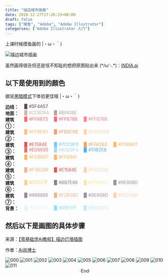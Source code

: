 ```yaml
---
title: "描边城市插画"
date: 2018-12-27T17:26:33+08:00
draft: false
tags: ["摸鱼", "Adobe", "Adobe Illustrator"]
categories: ["Adobe Illustrator 入门"]
---
```

<!-- 
<img alt="" src="https://mogeko.github.io/images/040/" >
<span class="spoiler" ></span>
&emsp;&emsp;
 -->

上课时候摸鱼画的 |・ω・｀)

![描边城市插画](https://mogeko.github.io/images/040/INDIA.svg)

虽然画得很丑但还是恬不知耻的想把原图贴出来 (\*/ω＼\*)：[INDIA.ai](https://mogeko.github.io/images/040/INDIA.ai)

## 以下是使用到的颜色

据说<a href="javascript:void(0);" class="theme-switch">黑暗模式</a>下体验更佳哦  |・ω・｀)

<div style="display:flex;">
	<b  style="width:60px;display:inline-block;">边线：</b>
    <div style="-webkit-flex:1;flex:1;">
		<span style="width:90px;display:inline-block;color:#5F4A57">▉ #5F4A57</span>
    </div>
</div>
<div style="display:flex;">
	<b  style="width:60px;display:inline-block;">地面：</b>
	<div style="-webkit-flex:1;flex:1;">
    	<span style="width:90px;display:inline-block;color:#CDB7AA">▉ #CDB7AA</span>
		<span style="width:90px;display:inline-block;color:#BFA18E">▉ #BFA18E</span>
    </div>
</div>
<div style="display:flex;">
	<b  style="width:60px;display:inline-block;">建筑①：</b>
	<div style="-webkit-flex:1;flex:1;">
    	<span style="width:90px;display:inline-block;color:#FF6873">▉ #FF6873</span>
		<span style="width:90px;display:inline-block;color:#FF678B">▉ #FF678B</span>
		<span style="width:90px;display:inline-block;color:#FF878B">▉ #FF878B</span>
    </div>
</div>
<div style="display:flex;">
	<b  style="width:60px;display:inline-block;">建筑②：</b>
	<div style="-webkit-flex:1;flex:1;">
    	<span style="width:90px;display:inline-block;color:#FFBE80">▉ #FFBE80</span>
		<span style="width:90px;display:inline-block;color:#FB9C6E">▉ #FB9C6E</span>
		<span style="width:90px;display:inline-block;color:#FDD5AB">▉ #FDD5AB</span>
    </div>
</div>
<div style="display:flex;">
	<b  style="width:60px;display:inline-block;">建筑③：</b>
	<div style="-webkit-flex:1;flex:1;">
    	<span style="width:90px;display:inline-block;color:#E1584E">▉ #E1584E</span>
		<span style="width:90px;display:inline-block;color:#7CC9F0">▉ #7CC9F0</span>
		<span style="width:90px;display:inline-block;color:#FFA263">▉ #FFA263</span>
		<span style="width:90px;display:inline-block;color:#FDB967">▉ #FDB967</span>
		<span style="width:90px;display:inline-block;color:#ED6E65">▉ #ED6E65</span>
		<span style="width:90px;display:inline-block;color:#A5D9F4">▉ #A5D9F4</span>
		<span style="width:90px;display:inline-block;color:#51B2E8">▉ #51B2E8</span>
    </div>
</div>
<div style="display:flex;">
	<b  style="width:60px;display:inline-block;">建筑④：</b>
	<div style="-webkit-flex:1;flex:1;">
    	<span style="width:90px;display:inline-block;color:#FDB967">▉ #FDB967</span>
		<span style="width:90px;display:inline-block;color:#FFB961">▉ #FFB961</span>
    </div>
</div>
<div style="display:flex;">
	<b  style="width:60px;display:inline-block;">建筑⑤：</b>
	<div style="-webkit-flex:1;flex:1;">
    	<span style="width:90px;display:inline-block;color:#F3B28B">▉ #F3B28B</span>
		<span style="width:90px;display:inline-block;color:#E1584E">▉ #E1584E</span>
		<span style="width:90px;display:inline-block;color:#FED2AD">▉ #FED2AD</span>
    </div>
</div>
<div style="display:flex;">
	<b  style="width:60px;display:inline-block;">建筑⑥：</b>
	<div style="-webkit-flex:1;flex:1;">
    	<span style="width:90px;display:inline-block;color:#FED27F">▉ #FED27F</span>
		<span style="width:90px;display:inline-block;color:#8B7E88">▉ #8B7E88</span>
		<span style="width:90px;display:inline-block;color:#FFE6A5">▉ #FFE6A5</span>
		<span style="width:90px;display:inline-block;color:#9E909D">▉ #9E909D</span>
    </div>
</div>
<div style="display:flex;">
	<b  style="width:60px;display:inline-block;">建筑⑦：</b>
	<div style="-webkit-flex:1;flex:1;">
    	<span style="width:90px;display:inline-block;color:#968895">▉ #968895</span>
		<span style="width:90px;display:inline-block;color:#F2B38C">▉ #F2B38C</span>
		<span style="width:90px;display:inline-block;color:#9E909D">▉ #9E909D</span>
		<span style="width:90px;display:inline-block;color:#FED2AD">▉ #FED2AD</span>
    </div>
</div>
<div style="display:flex;">
	<b  style="width:60px;display:inline-block;">背景：</b>
	<div style="-webkit-flex:1;flex:1;">
    	<span style="width:90px;display:inline-block;color:#DCF6FF">▉ #DCF6FF</span>
		<span style="width:90px;display:inline-block;color: #89E1FF">▉  #89E1FF</span>
		<span style="width:90px;display:inline-block;color:#B8ECFC">▉ #B8ECFC</span>
    </div>
</div>












<!-- 
<div  style="overflow:auto">
<table>
<thead>
<tr>
<th colspan="9">Color list</th>
</tr>
</thead>
<tbody>
<tr>
<td align="center" nowrap="nowrap"><b>地面</b></td>
<td align="center" nowrap="nowrap"><b>建筑①</b></td>
<td align="center" nowrap="nowrap"><b>建筑②</b></td>
<td align="center" nowrap="nowrap"><b>建筑③</b></td>
<td align="center" nowrap="nowrap"><b>建筑④</b></td>
<td align="center" nowrap="nowrap"><b>建筑⑤</b></td>
<td align="center" nowrap="nowrap"><b>建筑⑥</b></td>
<td align="center" nowrap="nowrap"><b>建筑⑦</b></td>
<td align="center" nowrap="nowrap"><b>背景</b></td>
</tr>
<tr>
<td align="center" nowrap="nowrap"><span style="color:#CDB7AA">▉ #CDB7AA</span></td>
<td align="center" nowrap="nowrap"><span style="color:#FF6873">▉ #FF6873</span></td>
<td align="center" nowrap="nowrap"><span style="color:#FFBE80">▉ #FFBE80</span></td>
<td align="center" nowrap="nowrap"><span style="color:#E1584E">▉ #E1584E</span></td>
<td align="center" nowrap="nowrap"><span style="color:#FDB967">▉ #FDB967</span></td>
<td align="center" nowrap="nowrap"><span style="color:#F3B28B">▉ #F3B28B</span></td>
<td align="center" nowrap="nowrap"><span style="color:#FED27F">▉ #FED27F</span></td>
<td align="center" nowrap="nowrap"><span style="color:#968895">▉ #968895</span></td>
<td align="center" nowrap="nowrap"><span style="color:#DCF6FF">▉ #DCF6FF</span></td>
</tr>
<tr>
<td align="center" nowrap="nowrap"></td>
<td align="center" nowrap="nowrap"><span style="color:#FF678B">▉ #FF678B</span></td>
<td align="center" nowrap="nowrap"></td>
<td align="center" nowrap="nowrap"><span style="color:#7CC9F0">▉ #7CC9F0</span></td>
<td align="center" nowrap="nowrap"></td>
<td align="center" nowrap="nowrap"><span style="color:#E1584E">▉ #E1584E</span></td>
<td align="center" nowrap="nowrap"><span style="color:#8B7E88">▉ #8B7E88</span></td>
<td align="center" nowrap="nowrap"><span style="color:#F2B38C">▉ #F2B38C</span></td>
<td align="center" nowrap="nowrap"><span style="color:#89E1FF">▉ #89E1FF</span></td>
</tr>
<tr>
<td align="center" nowrap="nowrap"></td>
<td align="center" nowrap="nowrap"></td>
<td align="center" nowrap="nowrap"></td>
<td align="center" nowrap="nowrap"><span style="color:#FFA263">▉ #FFA263</span></td>
<td align="center" nowrap="nowrap"></td>
<td align="center" nowrap="nowrap"></td>
<td align="center" nowrap="nowrap"></td>
<td align="center" nowrap="nowrap"></td>
<td align="center" nowrap="nowrap"></td>
</tr>
<tr>
<td align="center" colspan="8"><b>高光</b></td>
<td align="center" nowrap="nowrap"><b>云</b></td>
</tr>
<tr>
<td align="center" nowrap="nowrap"><span style="color:#BFA18E">▉ #BFA18E</span></td>
<td align="center" nowrap="nowrap"><span style="color:#FF878B">▉ #FF878B</span></td>
<td align="center" nowrap="nowrap"><span style="color:#FB9C6E">▉ #FB9C6E</span></td>
<td align="center" nowrap="nowrap"><span style="color:#FDB967">▉ #FDB967</span></td>
<td align="center" nowrap="nowrap"><span style="color:#FFB961">▉ #FFB961</span></td>
<td align="center" nowrap="nowrap"><span style="color:#FED2AD">▉ #FED2AD</span></td>
<td align="center" nowrap="nowrap"><span style="color:#FFE6A5">▉ #FFE6A5</span></td>
<td align="center" nowrap="nowrap"><span style="color:#9E909D">▉ #9E909D</span></td>
<td align="center" nowrap="nowrap"><span style="color:#B8ECFC">▉ #B8ECFC</span></td>
</tr>
<tr>
<td align="center" nowrap="nowrap"></td>
<td align="center" nowrap="nowrap"></td>
<td align="center" nowrap="nowrap"><span style="color:#FDD5AB">▉ #FDD5AB</span></td>
<td align="center" nowrap="nowrap"><span style="color:#ED6E65">▉ #ED6E65</span></td>
<td align="center" nowrap="nowrap"></td>
<td align="center" nowrap="nowrap"></td>
<td align="center" nowrap="nowrap"><span style="color:#9E909D">▉ #9E909D</span></td>
<td align="center" nowrap="nowrap"><span style="color:#FED2AD">▉ #FED2AD</span></td>
<td align="center" nowrap="nowrap"><span style="color:#DCF6FF">▉ #DCF6FF</span></td>
</tr>
<tr>
<td align="center" nowrap="nowrap"></td>
<td align="center" nowrap="nowrap"></td>
<td align="center" nowrap="nowrap"></td>
<td align="center" nowrap="nowrap"><span style="color:#A5D9F4">▉ #A5D9F4</span></td>
<td align="center" nowrap="nowrap"></td>
<td align="center" nowrap="nowrap"></td>
<td align="center" nowrap="nowrap"></td>
<td align="center" nowrap="nowrap"></td>
<td align="center" nowrap="nowrap"></td>
</tr>
<tr>
<td align="center" nowrap="nowrap"></td>
<td align="center" nowrap="nowrap"></td>
<td align="center" nowrap="nowrap"></td>
<td align="center" nowrap="nowrap"><span style="color:#51B2E8">▉ #51B2E8</span></td>
<td align="center" nowrap="nowrap"></td>
<td align="center" nowrap="nowrap"></td>
<td align="center" nowrap="nowrap"></td>
<td align="center" nowrap="nowrap"></td>
<td align="center" nowrap="nowrap"></td>
</tr>
<tr>
<td align="center"><b>边线</b></td>
<td colspan="8"><span style="color:#5F4A57">▉ #5F4A57</span></td>
</tr>
</tbody>
</table>
</div>
 -->

## 然后以下是画图的具体步骤

来源：[【零基础学Ai教程】描边灯塔插图](https://www.zcool.com.cn/article/ZODQwOTYw.html)

作者：[Ai肖博士](https://www.zcool.com.cn/u/14824754)

<img alt="000" src="https://mogeko.github.io/images/040/000.jpg" >

<img alt="001" src="https://mogeko.github.io/images/040/001.jpg" >

<img alt="002" src="https://mogeko.github.io/images/040/002.jpg" >

<img alt="003" src="https://mogeko.github.io/images/040/003.jpg" >

<img alt="004" src="https://mogeko.github.io/images/040/004.jpg" >

<img alt="005" src="https://mogeko.github.io/images/040/005.jpg" >

<img alt="006" src="https://mogeko.github.io/images/040/006.jpg" >

<img alt="007" src="https://mogeko.github.io/images/040/007.jpg" >

<img alt="008" src="https://mogeko.github.io/images/040/008.jpg" >

<img alt="009" src="https://mogeko.github.io/images/040/009.jpg" >

<img alt="010" src="https://mogeko.github.io/images/040/010.jpg" >

<img alt="011" src="https://mogeko.github.io/images/040/011.jpg" >





<br>

<center>  ·End·  </center>